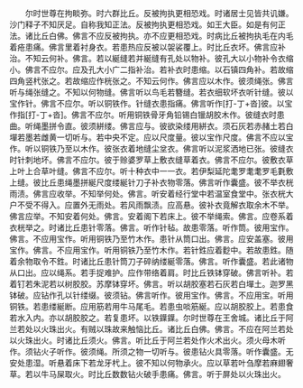 <!-- { "loadSidebar": true } -->
　　尔时世尊在拘睒弥。时六群比丘。反被拘执更相恐戏。时诸居士见皆共讥嫌。沙门释子不知厌足。自称我知正法。反被拘执更相恐戏。如王大臣。如是有何正法。诸比丘白佛。佛言不应反被拘执。亦不应更相恐戏。时病比丘被拘执毛在内毛着疮患痛。佛言里着衬身衣。若患热应反被以袈裟覆上。时比丘衣坏。佛言应补治。不知云何补。佛言。若以綖缝若并綖缝有孔处以物补。彼孔大以小物补令衣缩小。佛言不应尔。应及孔大小广二指补治。若补衣时患缩。以石镇四角补。若故缩四角竖杙张之。若故缩应作桄张之。不知云何作。佛言应以木作。彼须绳张。佛言听与绳张缝之。不知以何物缝。佛言听以鸟毛若簪缝。若衣细软坏衣听针缝。彼以宝作针。佛言不应尔。听以铜铁作。针缝衣患指痛。佛言听作[打-丁+沓]彼。以宝作指[打-丁+沓]。佛言不应尔。听用铜铁骨牙角铅锡白镴胡胶木作。彼缝衣时患曲。听绳墨拼令直。彼须絣缕。佛言应与。彼欲染缕用絣衣。须石灰若赤赭土若白墠若墨若雌黄一切听与。若中央不定。应以尺度量。彼以宝作尺度。佛言不应以宝作。听以铜铁乃至以木作。彼张衣着地缝尘坌衣。佛言听以泥浆洒地已张。彼缝衣时针刺地坏。佛言不应尔。彼于赊婆罗草上敷衣缝草着衣。佛言不应尔。彼敷衣草上叶上合草叶缝。佛言不应尔。听十种衣中一一衣。若伊梨延陀耄罗耄耄罗毛氀敷上缝。彼比丘患绳墨拼綖尺度缕綖针刀子补衣物零落。佛言听作囊盛。彼不举衣桄雨渍。佛言应收举。不知举何处。佛言。听安着经行堂中若温室食堂中。张衣桄大户不受不得入。应置外无雨处。若风雨飘渍。应高悬。彼补衣竟解衣取余木不举。佛言应举。不知安着何处。佛言。安着阁下若床上。彼不举绳索。佛言。应卷系着衣桄举之。时诸比丘患针零落。佛言。听作针毡。故患零落。听作筒。彼用宝作。佛言。不应用宝作。听用铜铁乃至竹木作。患针从筒口出。佛言。应安盖塞。彼用宝作。佛言。不应用宝作。听用铜铁乃至竹木作。若针鉎应着麨中。若故患鉎。随着余物取令不鉎。时诸比丘患针筒刀子碎纳缕綖零落。佛言。听作囊盛。若此诸物从口出。应以绳系。若手捉难护。应作带络着肩。时比丘铁钵穿破。佛言听补。若着钉若朱泥若以树胶胶。苏摩钵穿坏。佛言。听以胡胶塞若石灰若白墠土。迦罗黑钵破。应钻作孔以针缕缀。彼须钻。佛言听作。彼用宝作。佛言。不应用宝。听用铜铁。若患缕綖断。应用筋若用牛马尾毛。若患虫啖筋綖。应以胡胶胶上。若患食若水入内。亦以胡胶胶之。若复患坏。以铁鐷鐷。尔时世尊在王舍城。诸比丘于阿兰若处以火珠出火。有贼以珠故来触恼比丘。诸比丘白佛。佛言。不应在阿兰若处以火珠出火。时诸比丘须火。佛言。听比丘于阿兰若处作火术出火。须火母木听作。须钻火子听作。彼须绳。所须之物一切听与。彼患钻火具零落。听作囊盛。无安处患湿。听悬着床下若龙牙杙上。彼不知以何物承火。应以草若叶刍摩若麻翅奢草。若以牛马屎取火。时比丘数数钻火破手患痛。佛言。听于屏处以火珠出火。
